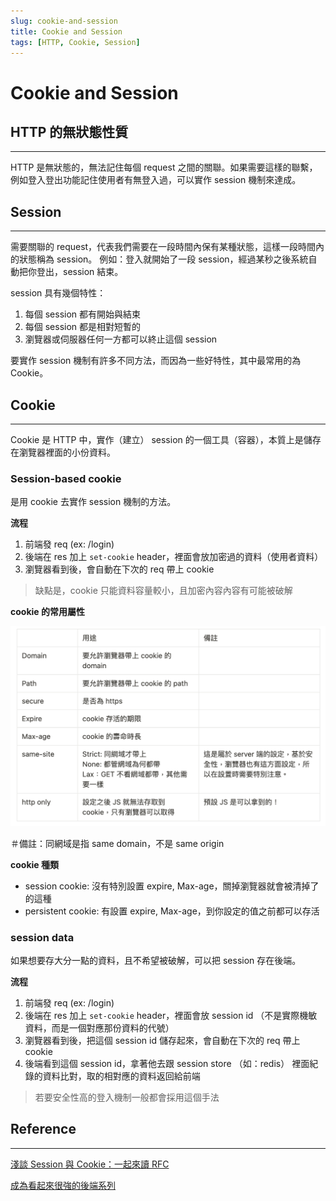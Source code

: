 ```yaml
---
slug: cookie-and-session
title: Cookie and Session
tags: [HTTP, Cookie, Session]
---
```


# Cookie and Session

## HTTP 的無狀態性質

---

HTTP 是無狀態的，無法記住每個 request 之間的關聯。如果需要這樣的聯繫，例如登入登出功能記住使用者有無登入過，可以實作 session 機制來達成。



## Session

---

需要關聯的 request，代表我們需要在一段時間內保有某種狀態，這樣一段時間內的狀態稱為 session。 例如：登入就開始了一段 session，經過某秒之後系統自動把你登出，session 結束。

session 具有幾個特性：

1. 每個 session 都有開始與結束
2. 每個 session 都是相對短暫的
3. 瀏覽器或伺服器任何一方都可以終止這個 session

要實作 session 機制有許多不同方法，而因為一些好特性，其中最常用的為 Cookie。



## Cookie

---

Cookie 是 HTTP 中，實作（建立） session 的一個工具（容器），本質上是儲存在瀏覽器裡面的小份資料。

### Session-based cookie

是用 cookie 去實作 session 機制的方法。

**流程**

1. 前端發 req (ex: /login)
2. 後端在 res 加上 `set-cookie` header，裡面會放加密過的資料（使用者資料）
3. 瀏覽器看到後，會自動在下次的 req 帶上 cookie

> 缺點是，cookie 只能資料容量較小，且加密內容內容有可能被破解

**cookie 的常用屬性**

![img](./img/cookieAndSession01.png)

＃備註：同網域是指 same domain，不是 same origin

**cookie 種類**

- session cookie: 沒有特別設置 expire, Max-age，關掉瀏覽器就會被清掉了的這種
- persistent cookie: 有設置 expire, Max-age，到你設定的值之前都可以存活

### session data

如果想要存大分一點的資料，且不希望被破解，可以把 session 存在後端。

**流程**

1. 前端發 req (ex: /login)
2. 後端在 res 加上 `set-cookie` header，裡面會放 session id （不是實際機敏資料，而是一個對應那份資料的代號）
3. 瀏覽器看到後，把這個 session id 儲存起來，會自動在下次的 req 帶上 cookie
4. 後端看到這個 session id，拿著他去跟 session store （如：redis） 裡面紀錄的資料比對，取的相對應的資料返回給前端

> 若要安全性高的登入機制一般都會採用這個手法

## Reference

---

[淺談 Session 與 Cookie：一起來讀 RFC](https://blog.huli.tw/2019/08/09/session-and-cookie-part2/)

[成為看起來很強的後端系列](https://www.youtube.com/watch?v=HMX4KSDtfpw&list=PLS5AiLcCHgNxd341NwuY9EOpVvY5Z8VOs)
